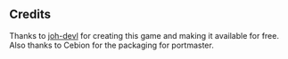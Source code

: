## Credits

Thanks to [joh-devl](https://github.com/joh-dev/HYPERFIGHT) for creating this game and making it available for free.  Also thanks to Cebion for the packaging for portmaster.


